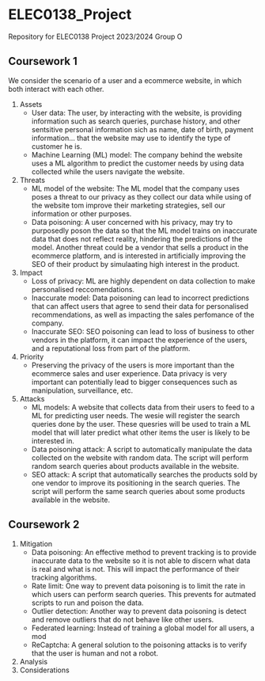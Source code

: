 # ELEC0138_Project
Repository for ELEC0138 Project 2023/2024 Group O

## Coursework 1
We consider the scenario of a user and a ecommerce website, in which both interact with each other. 
1. Assets
    - User data: The user, by interacting with the website, is providing information such as search queries, purchase history, and other sentsitive personal information sich as name, date of birth, payment information... that the website may use to identify the type of customer he is.
    - Machine Learning (ML) model: The company behind the website uses a ML algorithm to predict the customer needs by using data collected while the users navigate the website.
2. Threats
    - ML model of the website: The ML model that the company uses poses a threat to our privacy as they collect our data while using of the website tom improve their marketing strategies, sell our information or other purposes.
    - Data poisoning: A user concerned with his privacy, may try to purposedly poson the data so that the ML model trains on inaccurate data that does not reflect reality, hindering the predictions of the model. Another threat could be a vendor that sells a product in the ecommerce platform, and is interested in artificially improving the SEO of their product by simulaating high interest in the product.
3. Impact
    - Loss of privacy: ML are highly dependent on data collection to make personalised reccomendations.
    - Inaccurate model: Data poisoning can lead to incorrect predictions that can affect users that agree to send their data for personalised recommendations, as well as impacting the sales perfomance of the company.
    - Inaccurate SEO: SEO poisoning can lead to loss of business to other vendors in the platform, it can impact the experience of the users, and a reputational loss from part of the platform.
4. Priority
    - Preserving the privacy of the users is more important than the ecommerce sales and user experience. Data privacy is very important can potentially lead to bigger consequences such as manipulation, surveillance, etc.
5. Attacks
    - ML models: A website that collects data from their users to feed to a ML for predicting user needs. The wesie will register the search queries done by the user. These quesries will be used to train a ML model that will later predict what other items the user is likely to be interested in.
    - Data poisoning attack: A script to automatically manipulate the data collected on the website with random data. The script will perform random search queries about products available in the website.
    - SEO attack: A script that automatically searches the products sold by one vendor to improve its positioning in the search queries. The script will perform the same search queries about some products available in the website.

## Coursework 2
1. Mitigation
    - Data poisoning: An effective method to prevent tracking is to provide inaccurate data to the website so it is not able to discern what data is real and what is not. This will impact the performance of their tracking algorithms.
    - Rate limit: One way to prevent data poisoning is to limit the rate in which users can perform search queries. This prevents for autmated scripts to run and poison the data.
    - Outlier detection: Another way to prevent data poisoning is detect and remove outliers that do not behave like other users.
    - Federated learning: Instead of training a global model for all users, a mod
    - ReCaptcha: A general solution to the poisoning attacks is to verify that the user is human and not a robot.
2. Analysis
3. Considerations